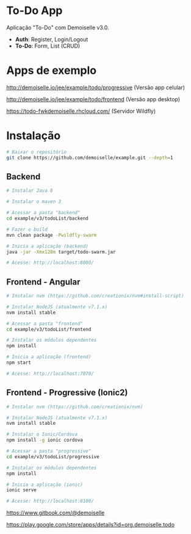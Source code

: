 # To-Do App
Aplicação "To-Do" com Demoiselle v3.0.

- **Auth**: Register, Login/Logout
- **To-Do**: Form, List (CRUD)

# Apps de exemplo
http://demoiselle.io/jee/example/todo/progressive (Versão app celular)

http://demoiselle.io/jee/example/todo/frontend (Versão app desktop)

https://todo-fwkdemoiselle.rhcloud.com/ (Servidor Wildfly)



# Instalação

```bash
# Baixar o repositório
git clone https://github.com/demoiselle/example.git --depth=1
```

## Backend
```bash
# Instalar Java 8 

# Instalar o maven 3

# Acessar a pasta "backend"
cd example/v3/todoList/backend

# Fazer o build
mvn clean package -Pwildfly-swarm

# Inicia a aplicação (backend)
java -jar -Xmx128m target/todo-swarm.jar

# Acesse: http://localhost:8080/

```

## Frontend - Angular
```bash
# Instalar nvm (https://github.com/creationix/nvm#install-script)

# Instalar NodeJS (atualmente v7.1.x)
nvm install stable

# Acessar a pasta "frontend"
cd example/v3/todoList/frontend

# Instalar os módulos dependentes
npm install

# Inicia a aplicação (frontend)
npm start

# Acesse: http://localhost:7070/
```

## Frontend - Progressive (Ionic2)
```bash
# Instalar nvm (https://github.com/creationix/nvm)

# Instalar NodeJS (atualmente v7.1.x)
nvm install stable

# Instalar o Ionic/Cordova
npm install -g ionic cordova

# Acessar a pasta "progressive"
cd example/v3/todoList/progressive

# Instalar os módulos dependentes
npm install

# Inicia a aplicação (ionic)
ionic serve

# Acesse: http://localhost:8100/
```
https://www.gitbook.com/@demoiselle

https://play.google.com/store/apps/details?id=org.demoiselle.todo
